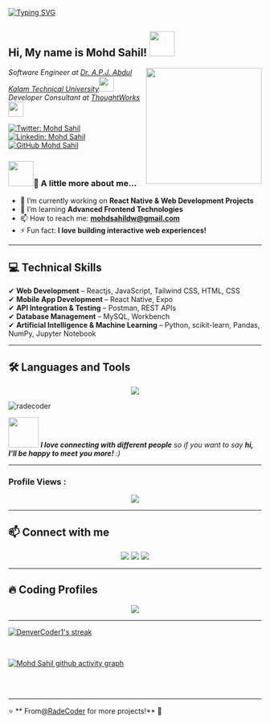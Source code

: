 <!-- Typing SVG              -->

[![Typing SVG](https://readme-typing-svg.herokuapp.com?font=Poppins&weight=600&duration=5001&align=center&pause=1100&color=0000FF&center=true&width=1035&lines=Reactjs++Developer;Web+Developer;Frontend+Developer;Ai+Enthusiast)](https://git.io/typing-svg)
<h2> Hi, My name is Mohd Sahil! <img src="https://media.giphy.com/media/mGcNjsfWAjY5AEZNw6/giphy.gif" width="50"></h2>
<img align='right' src="https://media.giphy.com/media/ieyl9zmCjO4b4t6qoY/giphy.gif" width="230">
<p><em>Software Engineer at <a href="http://www.unb.br">Dr. A.P.J. Abdul Kalam Technical University</a><img src="https://media.giphy.com/media/fYSnHlufseco8Fh93Z/giphy.gif" width="30"></br>Developer Consultant at <a href="https://www.thoughtworks.com">ThoughtWorks</a><img src="https://media.giphy.com/media/WUlplcMpOCEmTGBtBW/giphy.gif" width="30"> 
</em></p>

[![Twitter: Mohd Sahil](https://img.shields.io/badge/Twitter-%231DA1F2.svg?style=for-the-badge&logo=twitter)](https://twitter.com/radecoding)
[![Linkedin: Mohd Sahil](https://img.shields.io/badge/-MohdSahil-blue?style=flat-square&logo=Linkedin&logoColor=white&link=https://www.linkedin.com/in/radecoder/)](https://www.linkedin.com/in/radecoder/)
[![GitHub Mohd Sahil](https://img.shields.io/github/followers/thaiane?label=follow&style=social)](https://github.com/radecoder)


### <img src="https://media.giphy.com/media/VgCDAzcKvsR6OM0uWg/giphy.gif" width="50">🚀 A little more about me...  
<!--## 🚀 About Me  -->
- 🔭 I’m currently working on **React Native & Web Development Projects**  
- 🌱 I’m learning **Advanced Frontend Technologies**    
- 📫 How to reach me: **mohdsahildw@gmail.com**  
- ⚡ Fun fact: **I love building interactive web experiences!**  

---

## 💻 Technical Skills  

✔ **Web Development** – Reactjs, JavaScript, Tailwind CSS, HTML, CSS  
✔ **Mobile App Development** – React Native, Expo  
✔ **API Integration & Testing** – Postman, REST APIs  
✔ **Database Management** – MySQL, Workbench  
✔ **Artificial Intelligence & Machine Learning** – Python, scikit-learn, Pandas, NumPy, Jupyter Notebook

---

## 🛠️ Languages and Tools  
<p align="center">
  <img src="https://skillicons.dev/icons?i=html,css,js,react,bootstrap,postman,mysql,git,github" />
</p>


<p><img align="center" src="https://github-readme-stats.vercel.app/api/top-langs?username=radecoder&show_icons=true&locale=en&layout=compact" alt="radecoder" />
</p>
<!--<p>&nbsp;<img align="center" src="https://github-readme-stats.vercel.app/api?username=radecoder&show_icons=true&locale=en" alt="radecoder" /></p> -->



<!--```javascript
const sahil = {
  name: "Mohd Sahil",
  role: "Frontend Developer | React Native Enthusiast",
  pronouns: "he/him",
  skills: {
    frontend: ["React Native", "JavaScript", "HTML", "CSS", "Tailwind CSS"],
    backend: ["Java", "Spring Boot"],
    databases: ["MySQL"],
    tools: ["Postman", "Expo", "Git", "MySQL Workbench"]
  },
  projects: ["School Management App", "Breast Cancer Prediction System"],
  currentlyLearning: ["Tailwind CSS", "React Native Components"],
  funFact: "Loves turning UI ideas into smooth mobile experiences ⚡",
  challenge: "Working on real-world projects and leveling up daily!"
} -->



<img src="https://media.giphy.com/media/LnQjpWaON8nhr21vNW/giphy.gif" width="60"> <em><b>I love connecting with different people</b> so if you want to say <b>hi, I'll be happy to meet you more!</b> :)</em>




 <!-- <h1 align="center">Hi 👋, I'm Mohd Sahil</h1 -->
                                         


 <!--<img align="right" src="https://github.com/radecoder/github-stats-transparent/blob/output/generated/overview.svg"  width="400">-->
<!--        <h3 align="center">A passionate Frontend Developer and AI Enthusiast</h3>     -->


---

### Profile Views :
<p align="center">
   <img src="https://profile-counter.glitch.me/radecoder/count.svg" />
</p>


<!-- <br>

<p align="left"> <a href="https://github.com/ryo-ma/github-profile-trophy"><img src="https://github-profile-trophy.vercel.app/?username=radecoder" alt="radeoder" /></a> 
</p> -->

---
## 📫 Connect with me  
<p align="center">
  <a href="https://www.linkedin.com/in/radecoder"><img src="https://img.shields.io/badge/LinkedIn-blue?style=for-the-badge&logo=linkedin" /></a>
  <a href="https://twitter.com/radecoding"><img src="https://img.shields.io/badge/Twitter-%231DA1F2.svg?style=for-the-badge&logo=twitter&logoColor=white" /></a>
  <a href="mailto:mohdsahildw@gmail.com"><img src="https://img.shields.io/badge/Gmail-red?style=for-the-badge&logo=gmail&logoColor=white" /></a>
</p> 

---

## 🔥 Coding Profiles  
<p align="center">
<!--   <a href="https://leetcode.com/yourusername"><img src="https://img.shields.io/badge/Leetcode-orange?style=for-the-badge&logo=leetcode" /></a> -->
  <a href="https://www.codechef.com/users/radecoder"><img src="https://img.shields.io/badge/CodeChef-brown?style=for-the-badge&logo=codechef" /></a>
<!--   <a href="https://codeforces.com/profile/yourusername"><img src="https://img.shields.io/badge/Codeforces-blue?style=for-the-badge&logo=codeforces" /></a> -->
</p>

---

<!--Streak-->
<p >
  <a href="https://github.com/DenverCoder1/github-readme-streak-stats">
    <img title="Streak Stats 🔥" alt="DenverCoder1's streak" src="https://github-readme-streak-stats.herokuapp.com/?user=radecoder&theme=black-ice&hide_border=true&stroke=0000&background=060A0CD0&card_width=1100"/>
  </a>
</p>
<br/>

[![Mohd Sahil github activity graph](https://github-readme-activity-graph.vercel.app/graph?username=radecoder&bg_color=ffffff&color=080808&line=0a81ff&point=403d3d&area=true&hide_border=true)](https://github.com/ashutosh00710/github-readme-activity-graph)

<br/>
<br/>

---

⭐ ** From[@RadeCoder](https://github.com/radecoder) for more projects!** 🚀
